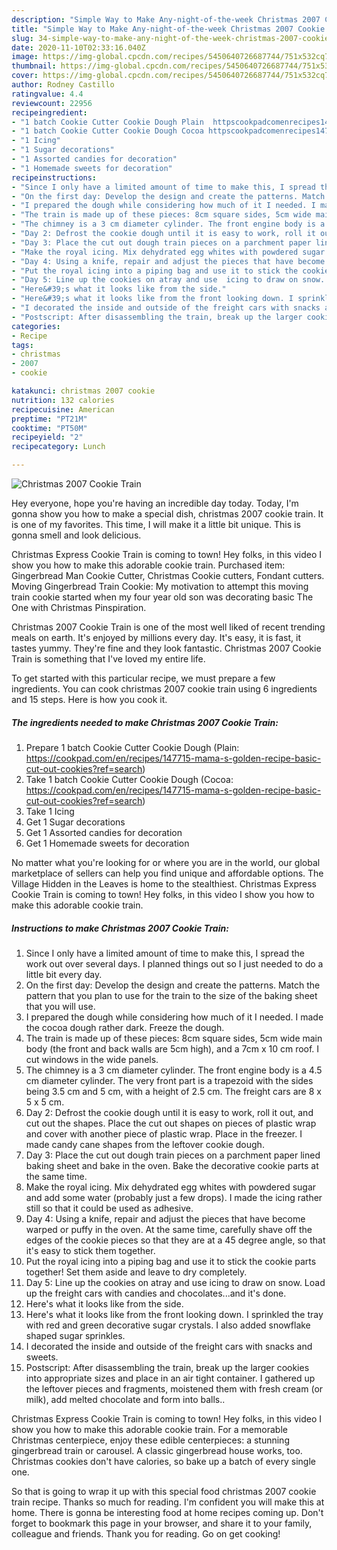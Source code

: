 ```yaml
---
description: "Simple Way to Make Any-night-of-the-week Christmas 2007 Cookie Train"
title: "Simple Way to Make Any-night-of-the-week Christmas 2007 Cookie Train"
slug: 34-simple-way-to-make-any-night-of-the-week-christmas-2007-cookie-train
date: 2020-11-10T02:33:16.040Z
image: https://img-global.cpcdn.com/recipes/5450640726687744/751x532cq70/christmas-2007-cookie-train-recipe-main-photo.jpg
thumbnail: https://img-global.cpcdn.com/recipes/5450640726687744/751x532cq70/christmas-2007-cookie-train-recipe-main-photo.jpg
cover: https://img-global.cpcdn.com/recipes/5450640726687744/751x532cq70/christmas-2007-cookie-train-recipe-main-photo.jpg
author: Rodney Castillo
ratingvalue: 4.4
reviewcount: 22956
recipeingredient:
- "1 batch Cookie Cutter Cookie Dough Plain  httpscookpadcomenrecipes147715mamasgoldenrecipebasiccutoutcookiesrefsearch"
- "1 batch Cookie Cutter Cookie Dough Cocoa httpscookpadcomenrecipes147715mamasgoldenrecipebasiccutoutcookiesrefsearch"
- "1 Icing"
- "1 Sugar decorations"
- "1 Assorted candies for decoration"
- "1 Homemade sweets for decoration"
recipeinstructions:
- "Since I only have a limited amount of time to make this, I spread the work out over several days. I planned things out so I just needed to do a little bit every day."
- "On the first day: Develop the design and create the patterns. Match the pattern that you plan to use for the train to the size of the baking sheet that you will use."
- "I prepared the dough while considering how much of it I needed. I made the cocoa dough rather dark. Freeze the dough."
- "The train is made up of these pieces: 8cm square sides, 5cm wide main body (the front and back walls are 5cm high), and a 7cm x 10 cm roof. I cut windows in the wide panels."
- "The chimney is a 3 cm diameter cylinder. The front engine body is a 4.5 cm diameter cylinder. The very front part is a trapezoid with the sides being 3.5 cm and 5 cm, with a height of 2.5 cm. The freight cars are 8 x 5 x 5 cm."
- "Day 2: Defrost the cookie dough until it is easy to work, roll it out, and cut out the shapes. Place the cut out shapes on pieces of plastic wrap and cover with another piece of plastic wrap. Place in the freezer. I made candy cane shapes from the leftover cookie dough."
- "Day 3: Place the cut out dough train pieces on a parchment paper lined baking sheet and bake in the oven. Bake the decorative cookie parts at the same time."
- "Make the royal icing. Mix dehydrated egg whites with powdered sugar and add some water (probably just a few drops). I made the icing rather still so that it could be used as adhesive."
- "Day 4: Using a knife, repair and adjust the pieces that have become warped or puffy in the oven. At the same time, carefully shave off the edges of the cookie pieces so that they are at a 45 degree angle, so that it&#39;s easy to stick them together."
- "Put the royal icing into a piping bag and use it to stick the cookie parts together! Set them aside and leave to dry completely."
- "Day 5: Line up the cookies on atray and use  icing to draw on snow. Load up the freight cars with candies and chocolates...and it&#39;s done."
- "Here&#39;s what it looks like from the side."
- "Here&#39;s what it looks like from the front looking down. I sprinkled the tray with red and green decorative sugar crystals. I also added snowflake shaped sugar sprinkles."
- "I decorated the inside and outside of the freight cars with snacks and sweets."
- "Postscript: After disassembling the train, break up the larger cookies into appropriate sizes and place in an air tight container. I gathered up the leftover pieces and fragments, moistened them with fresh cream (or milk), add melted chocolate and form into balls.."
categories:
- Recipe
tags:
- christmas
- 2007
- cookie

katakunci: christmas 2007 cookie 
nutrition: 132 calories
recipecuisine: American
preptime: "PT21M"
cooktime: "PT50M"
recipeyield: "2"
recipecategory: Lunch

---
```



![Christmas 2007 Cookie Train](https://img-global.cpcdn.com/recipes/5450640726687744/751x532cq70/christmas-2007-cookie-train-recipe-main-photo.jpg)

Hey everyone, hope you're having an incredible day today. Today, I'm gonna show you how to make a special dish, christmas 2007 cookie train. It is one of my favorites. This time, I will make it a little bit unique. This is gonna smell and look delicious.

Christmas Express Cookie Train is coming to town! Hey folks, in this video I show you how to make this adorable cookie train. Purchased item: Gingerbread Man Cookie Cutter, Christmas Cookie cutters, Fondant cutters. Moving Gingerbread Train Cookie: My motivation to attempt this moving train cookie started when my four year old son was decorating basic The One with Christmas Pinspiration.

Christmas 2007 Cookie Train is one of the most well liked of recent trending meals on earth. It's enjoyed by millions every day. It's easy, it is fast, it tastes yummy. They're fine and they look fantastic. Christmas 2007 Cookie Train is something that I've loved my entire life.


To get started with this particular recipe, we must prepare a few ingredients. You can cook christmas 2007 cookie train using 6 ingredients and 15 steps. Here is how you cook it.

<!--inarticleads1-->

##### The ingredients needed to make Christmas 2007 Cookie Train:

1. Prepare 1 batch Cookie Cutter Cookie Dough (Plain:  https://cookpad.com/en/recipes/147715-mama-s-golden-recipe-basic-cut-out-cookies?ref=search)
1. Take 1 batch Cookie Cutter Cookie Dough (Cocoa: https://cookpad.com/en/recipes/147715-mama-s-golden-recipe-basic-cut-out-cookies?ref=search)
1. Take 1 Icing
1. Get 1 Sugar decorations
1. Get 1 Assorted candies for decoration
1. Get 1 Homemade sweets for decoration


No matter what you&#39;re looking for or where you are in the world, our global marketplace of sellers can help you find unique and affordable options. The Village Hidden in the Leaves is home to the stealthiest. Christmas Express Cookie Train is coming to town! Hey folks, in this video I show you how to make this adorable cookie train. 

<!--inarticleads2-->

##### Instructions to make Christmas 2007 Cookie Train:

1. Since I only have a limited amount of time to make this, I spread the work out over several days. I planned things out so I just needed to do a little bit every day.
1. On the first day: Develop the design and create the patterns. Match the pattern that you plan to use for the train to the size of the baking sheet that you will use.
1. I prepared the dough while considering how much of it I needed. I made the cocoa dough rather dark. Freeze the dough.
1. The train is made up of these pieces: 8cm square sides, 5cm wide main body (the front and back walls are 5cm high), and a 7cm x 10 cm roof. I cut windows in the wide panels.
1. The chimney is a 3 cm diameter cylinder. The front engine body is a 4.5 cm diameter cylinder. The very front part is a trapezoid with the sides being 3.5 cm and 5 cm, with a height of 2.5 cm. The freight cars are 8 x 5 x 5 cm.
1. Day 2: Defrost the cookie dough until it is easy to work, roll it out, and cut out the shapes. Place the cut out shapes on pieces of plastic wrap and cover with another piece of plastic wrap. Place in the freezer. I made candy cane shapes from the leftover cookie dough.
1. Day 3: Place the cut out dough train pieces on a parchment paper lined baking sheet and bake in the oven. Bake the decorative cookie parts at the same time.
1. Make the royal icing. Mix dehydrated egg whites with powdered sugar and add some water (probably just a few drops). I made the icing rather still so that it could be used as adhesive.
1. Day 4: Using a knife, repair and adjust the pieces that have become warped or puffy in the oven. At the same time, carefully shave off the edges of the cookie pieces so that they are at a 45 degree angle, so that it&#39;s easy to stick them together.
1. Put the royal icing into a piping bag and use it to stick the cookie parts together! Set them aside and leave to dry completely.
1. Day 5: Line up the cookies on atray and use  icing to draw on snow. Load up the freight cars with candies and chocolates...and it&#39;s done.
1. Here&#39;s what it looks like from the side.
1. Here&#39;s what it looks like from the front looking down. I sprinkled the tray with red and green decorative sugar crystals. I also added snowflake shaped sugar sprinkles.
1. I decorated the inside and outside of the freight cars with snacks and sweets.
1. Postscript: After disassembling the train, break up the larger cookies into appropriate sizes and place in an air tight container. I gathered up the leftover pieces and fragments, moistened them with fresh cream (or milk), add melted chocolate and form into balls..


Christmas Express Cookie Train is coming to town! Hey folks, in this video I show you how to make this adorable cookie train. For a memorable Christmas centerpiece, enjoy these edible centerpieces: a stunning gingerbread train or carousel. A classic gingerbread house works, too. Christmas cookies don&#39;t have calories, so bake up a batch of every single one. 

So that is going to wrap it up with this special food christmas 2007 cookie train recipe. Thanks so much for reading. I'm confident you will make this at home. There is gonna be interesting food at home recipes coming up. Don't forget to bookmark this page in your browser, and share it to your family, colleague and friends. Thank you for reading. Go on get cooking!
